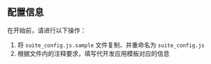 ## 配置信息

在开始前，请进行以下操作：

1. 将 `suite_config.js.sample` 文件复制、并重命名为 `suite_config.js`
3. 根据文件内的注释要求，填写代开发应用模板对应的信息
